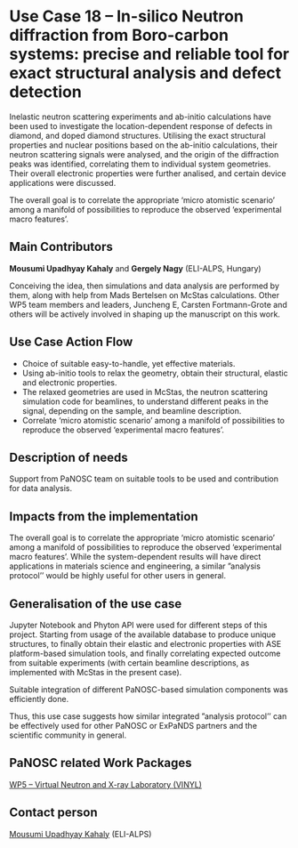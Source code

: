 Use Case 18 – In-silico Neutron diffraction from Boro-carbon systems: precise and reliable tool for exact structural analysis and defect detection
=========================================================	
Inelastic neutron scattering experiments and ab-initio calculations have been used to investigate the location-dependent response of defects in diamond, and doped diamond structures. Utilising the exact structural properties and nuclear positions based on the ab-initio calculations, their neutron scattering signals were analysed, and the origin of the diffraction peaks was identified, correlating them to individual system geometries. Their overall electronic properties were further analised, and certain device applications were discussed.

The overall goal is to correlate the appropriate ‘micro atomistic scenario’ among a manifold of possibilities to reproduce the observed ‘experimental macro features’.

Main Contributors
------
**Mousumi Upadhyay Kahaly** and **Gergely Nagy** (ELI-ALPS, Hungary)

Conceiving the idea, then simulations and data analysis are performed by them, along with help from Mads Bertelsen on McStas calculations. Other WP5 team members and leaders, Juncheng E, Carsten Fortmann-Grote and others will be actively involved in shaping up the manuscript on this work.

Use Case Action Flow
------
* Choice of suitable easy-to-handle, yet effective materials.
* Using ab-initio tools to relax the geometry, obtain their structural, elastic and electronic properties.
* The relaxed geometries are used in McStas, the neutron scattering simulation code for beamlines, to understand different peaks in the signal, depending on the sample, and beamline description.
* Correlate ‘micro atomistic scenario’ among a manifold of possibilities to reproduce the observed ‘experimental macro features’.

Description of needs
------
Support from PaNOSC team on suitable tools to be used and contribution for data analysis.

Impacts from the implementation
------
The overall goal is to correlate the appropriate ‘micro atomistic scenario’ among a manifold of possibilities to reproduce the observed ‘experimental macro features’.
While the system-dependent results will have direct applications in materials science and engineering, a similar ”analysis protocol’’ would be highly useful for other users in general.

Generalisation of the use case
------
Jupyter Notebook and Phyton API were used for different steps of this project. Starting from usage of the available database to produce unique structures, to finally obtain their elastic and electronic properties with ASE platform-based simulation tools, and finally correlating expected outcome from suitable experiments (with certain beamline descriptions, as implemented with McStas in the present case).

Suitable integration of different PaNOSC-based simulation components was efficiently done.

Thus, this use case suggests how similar integrated ”analysis protocol’’ can be effectively used for other PaNOSC or ExPaNDS partners and the scientific community in general.

PaNOSC related Work Packages
------
[WP5 – Virtual Neutron and X-ray Laboratory (VINYL)](https://www.panosc.eu/work-packages/work-package-5-virtual-neutron-and-x-ray-laboratory-vinyl/)

Contact person
------
[Mousumi Upadhyay Kahaly](mailto:mousumi.upadhyaykahaly@eli-alps.hu) (ELI-ALPS)
